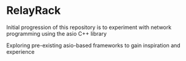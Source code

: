 # RelayRack

Initial progression of this repository is to experiment with network programming using
the asio C++ library

Exploring pre-existing asio-based frameworks to gain inspiration and experience
